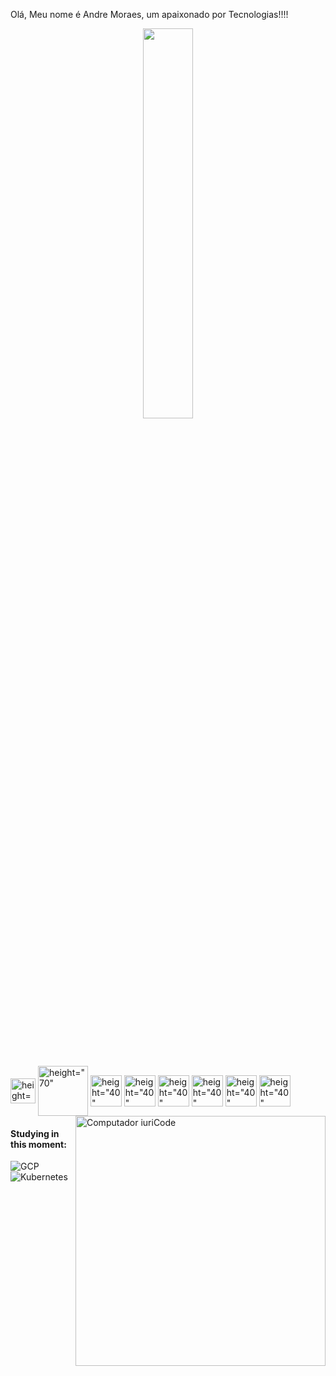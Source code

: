 Olá, Meu nome é Andre Moraes, um apaixonado por Tecnologias!!!!

<div  align="center" style="margin-bottom:100px">
<img width=40% align="center" src="https://github-readme-stats-git-main-rafaelalexandrino.vercel.app/api/top-langs/?username=andreasmora&show_icons=true&theme=radical&layout=compact" />
</div>


<div>
  <img align="center" alt= height="30" width="40" <img src="https://cdn.jsdelivr.net/gh/devicons/devicon@latest/icons/amazonwebservices/amazonwebservices-plain-wordmark.svg" />
  <img align="center" alt= height="70" width="80" <img src="https://cdn.jsdelivr.net/gh/devicons/devicon@latest/icons/angular/angular-original-wordmark.svg" />
  <img align="center" alt= height="40" width="50" <img src="https://cdn.jsdelivr.net/gh/devicons/devicon@latest/icons/intellij/intellij-original.svg" />
  <img align="center" alt= height="40" width="50" <img src="https://cdn.jsdelivr.net/gh/devicons/devicon@latest/icons/java/java-original-wordmark.svg" />
  <img align="center" alt= height="40" width="50" <img src="https://cdn.jsdelivr.net/gh/devicons/devicon@latest/icons/kotlin/kotlin-plain-wordmark.svg" />        
  <img align="center" alt= height="40" width="50" <img src="https://cdn.jsdelivr.net/gh/devicons/devicon@latest/icons/mysql/mysql-original-wordmark.svg" />
  <img align="center" alt= height="40" width="50" <img src="https://cdn.jsdelivr.net/gh/devicons/devicon@latest/icons/scala/scala-original.svg" />
  <img align="center" alt= height="40" width="50" <img src="https://cdn.jsdelivr.net/gh/devicons/devicon@latest/icons/spring/spring-original-wordmark.svg" />

           
<img src="https://raw.githubusercontent.com/MicaelliMedeiros/micaellimedeiros/master/image/computer-illustration.png" min-width="400px" max-width="400px" width="400px" align="right" alt="Computador iuriCode">
</div>

 #### Studying in this moment:

![GCP](https://img.shields.io/badge/IntelliJ_IDEA-000000.svg?style=for-the-badge&logo=intellij-idea&logoColor=white)&nbsp;
![Kubernetes](https://img.shields.io/badge/Java-ED8B00?style=for-the-badge&logo=openjdk&logoColor=white)&nbsp;
 &nbsp;
 &nbsp;
 
